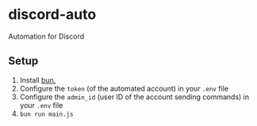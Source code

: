 # discord-auto

Automation for Discord

## Setup
1. Install [bun.](https://bun.sh/docs/installation)
2. Configure the `token` (of the automated account) in your `.env` file
3. Configure the `admin_id` (user ID of the account sending commands) in your `.env` file
4. `bun run main.js`
